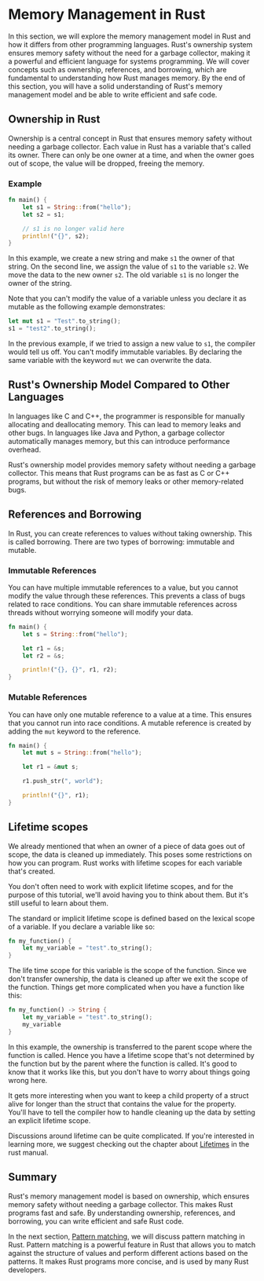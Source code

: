 # Memory Management in Rust

In this section, we will explore the memory management model in Rust and how it differs from other programming languages.
Rust's ownership system ensures memory safety without the need for a garbage collector, making it a powerful and
efficient language for systems programming. We will cover concepts such as ownership, references, and borrowing, which
are fundamental to understanding how Rust manages memory. By the end of this section, you will have a solid
understanding of Rust's memory management model and be able to write efficient and safe code.

## Ownership in Rust

Ownership is a central concept in Rust that ensures memory safety without needing a garbage collector. Each value in 
Rust has a variable that's called its owner. There can only be one owner at a time, and when the owner goes out of scope,
the value will be dropped, freeing the memory. 

### Example

```rust
fn main() {
    let s1 = String::from("hello");
    let s2 = s1;

    // s1 is no longer valid here
    println!("{}", s2);
}
```

In this example, we create a new string and make `s1` the owner of that string. On the second line, we assign the value
of `s1` to the variable `s2`. We move the data to the new owner `s2`. The old variable `s1` is no longer the owner of the
string.

Note that you can't modify the value of a variable unless you declare it as mutable as the following example demonstrates:

```rust
let mut s1 = "Test".to_string();
s1 = "test2".to_string();
```

In the previous example, if we tried to assign a new value to `s1`, the compiler would tell us off. You can't modify
immutable variables. By declaring the same variable with the keyword `mut` we can overwrite the data.

## Rust's Ownership Model Compared to Other Languages

In languages like C and C++, the programmer is responsible for manually allocating and deallocating memory. This can
lead to memory leaks and other bugs. In languages like Java and Python, a garbage collector automatically manages memory,
but this can introduce performance overhead.

Rust's ownership model provides memory safety without needing a garbage collector. This means that Rust programs can
be as fast as C or C++ programs, but without the risk of memory leaks or other memory-related bugs.

## References and Borrowing

In Rust, you can create references to values without taking ownership. This is called borrowing. There are two types
of borrowing: immutable and mutable.

### Immutable References

You can have multiple immutable references to a value, but you cannot modify the value through these references. This
prevents a class of bugs related to race conditions. You can share immutable references across threads without worrying
someone will modify your data.

```rust
fn main() {
    let s = String::from("hello");

    let r1 = &s;
    let r2 = &s;

    println!("{}, {}", r1, r2);
}
```

### Mutable References

You can have only one mutable reference to a value at a time. This ensures that you cannot run into race conditions.
A mutable reference is created by adding the `mut` keyword to the reference.

```rust
fn main() {
    let mut s = String::from("hello");

    let r1 = &mut s;

    r1.push_str(", world");

    println!("{}", r1);
}
```

## Lifetime scopes

We already mentioned that when an owner of a piece of data goes out of scope, the data is cleaned up immediately. This 
poses some restrictions on how you can program. Rust works with lifetime scopes for each variable that's created.

You don't often need to work with explicit lifetime scopes, and for the purpose of this tutorial, we'll avoid having you
to think about them. But it's still useful to learn about them.

The standard or implicit lifetime scope is defined based on the lexical scope of a variable. If you declare a variable
like so:

```rust
fn my_function() {
    let my_variable = "test".to_string();
}
```

The life time scope for this variable is the scope of the function. Since we don't transfer ownership, the data is
cleaned up after we exit the scope of the function. Things get more complicated when you have a function like this:

```rust
fn my_function() -> String {
    let my_variable = "test".to_string();
    my_variable
}
```

In this example, the ownership is transferred to the parent scope where the function is called. Hence you have a lifetime
scope that's not determined by the function but by the parent where the function is called. It's good to know that it
works like this, but you don't have to worry about things going wrong here.

It gets more interesting when you want to keep a child property of a struct alive for longer than the struct that contains
the value for the property. You'll have to tell the compiler how to handle cleaning up the data by setting an explicit
lifetime scope. 

Discussions around lifetime can be quite complicated. If you're interested in learning more, we suggest checking
out the chapter about [Lifetimes](https://doc.rust-lang.org/rust-by-example/scope/lifetime.html) in the rust manual.

## Summary

Rust's memory management model is based on ownership, which ensures memory safety without needing a garbage collector.
This makes Rust programs fast and safe. By understanding ownership, references, and borrowing, you can write efficient
and safe Rust code.

In the next section, [Pattern matching](./04-pattern-matching.md), we will discuss pattern matching in Rust. Pattern
matching is a powerful feature in Rust that allows you to match against the structure of values and perform different
actions based on the patterns. It makes Rust programs more concise, and is used by many Rust developers.